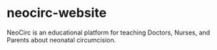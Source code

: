 # neocirc-website
NeoCirc is an educational platform for teaching Doctors, Nurses, and Parents about neonatal circumcision.
